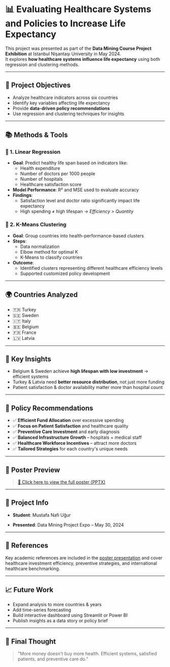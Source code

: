 # 📊 Evaluating Healthcare Systems and Policies to Increase Life Expectancy

This project was presented as part of the **Data Mining Course Project Exhibition** at Istanbul Nişantaşı University in May 2024.  
It explores **how healthcare systems influence life expectancy** using both regression and clustering methods.

---

## 🎯 Project Objectives

- Analyze healthcare indicators across six countries
- Identify key variables affecting life expectancy
- Provide **data-driven policy recommendations**
- Use regression and clustering techniques for insights

---

## 📚 Methods & Tools

### 🔹 1. Linear Regression
- **Goal**: Predict healthy life span based on indicators like:
  - Health expenditure
  - Number of doctors per 1000 people
  - Number of hospitals
  - Healthcare satisfaction score
- **Model Performance**: R² and MSE used to evaluate accuracy
- **Findings**:  
  - Satisfaction level and doctor ratio significantly impact life expectancy  
  - High spending ≠ high lifespan → *Efficiency > Quantity*

### 🔹 2. K-Means Clustering
- **Goal**: Group countries into health-performance-based clusters
- **Steps**:
  - Data normalization
  - Elbow method for optimal K
  - K-Means to classify countries
- **Outcome**:  
  - Identified clusters representing different healthcare efficiency levels  
  - Supported customized policy development

---

## 🌍 Countries Analyzed

- 🇹🇷 Turkey  
- 🇸🇪 Sweden  
- 🇮🇹 Italy  
- 🇧🇪 Belgium  
- 🇫🇷 France  
- 🇱🇻 Latvia

---

## 🧠 Key Insights

- Belgium & Sweden achieve **high lifespan with low investment** → efficient systems  
- Turkey & Latvia need **better resource distribution**, not just more funding  
- Patient satisfaction & doctor availability matter more than hospital count

---

## 📌 Policy Recommendations

- ✅ **Efficient Fund Allocation** over excessive spending  
- ✅ **Focus on Patient Satisfaction** and healthcare quality  
- ✅ **Preventive Care Investment** and early diagnosis  
- ✅ **Balanced Infrastructure Growth** – hospitals + medical staff  
- ✅ **Healthcare Workforce Incentives** – attract more doctors  
- ✅ **Tailored Strategies** for each country's unique needs

---

## 🧾 Poster Preview

> [📎 Click here to view the full poster (PPTX)]([../DataMining_ANN/Data-Mining-Poster%20(2).pptx])

---

## 👥 Project Info

- **Student**: Mustafa Nafi Uğur  

- **Presented**: Data Mining Project Expo – May 30, 2024  

---

## 📄 References

Key academic references are included in the [poster presentation](./Data-Mining-Poster.pptx) and cover healthcare investment efficiency, preventive strategies, and international healthcare benchmarking.

---

## 📈 Future Work

- Expand analysis to more countries & years  
- Add time-series forecasting  
- Build interactive dashboard using Streamlit or Power BI  
- Publish insights as a data story or policy brief

---

## 🧠 Final Thought

> "More money doesn't buy more health. Efficient systems, satisfied patients, and preventive care do."


